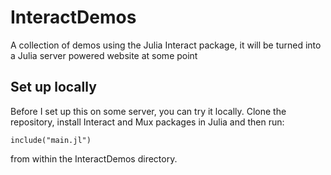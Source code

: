 # InteractDemos

A collection of demos using the Julia Interact package, it will be turned into a Julia server powered website at some point

## Set up locally

Before I set up this on some server, you can try it locally. Clone the repository, install Interact and Mux packages in Julia and then run:

`include("main.jl")`

from within the InteractDemos directory.

